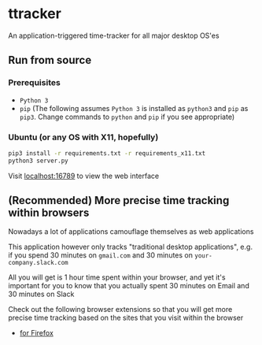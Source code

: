 # ttracker
An application-triggered time-tracker for all major desktop OS'es

## Run from source

### Prerequisites
* `Python 3`
* `pip`
(The following assumes `Python 3` is installed as `python3` and `pip` as `pip3`. Change commands to `python` and `pip` if you see appropriate)

### Ubuntu (or any OS with X11, hopefully)

```bash
pip3 install -r requirements.txt -r requirements_x11.txt
python3 server.py
```

Visit [localhost:16789](http://localhost:16789) to view the web interface

## (Recommended) More precise time tracking within browsers
Nowadays a lot of applications camouflage themselves as web applications

This application however only tracks "traditional desktop applications", e.g. if you spend 30 minutes on `gmail.com` and 30 minutes on `your-company.slack.com`

All you will get is 1 hour time spent within your browser, and yet it's important for you to know that you actually spent 30 minutes on Email and 30 minutes on Slack

Check out the following browser extensions so that you will get more precise time tracking based on the sites that you visit within the browser
* [for Firefox](https://github.com/hwang381/ttracker-ff-ext)
